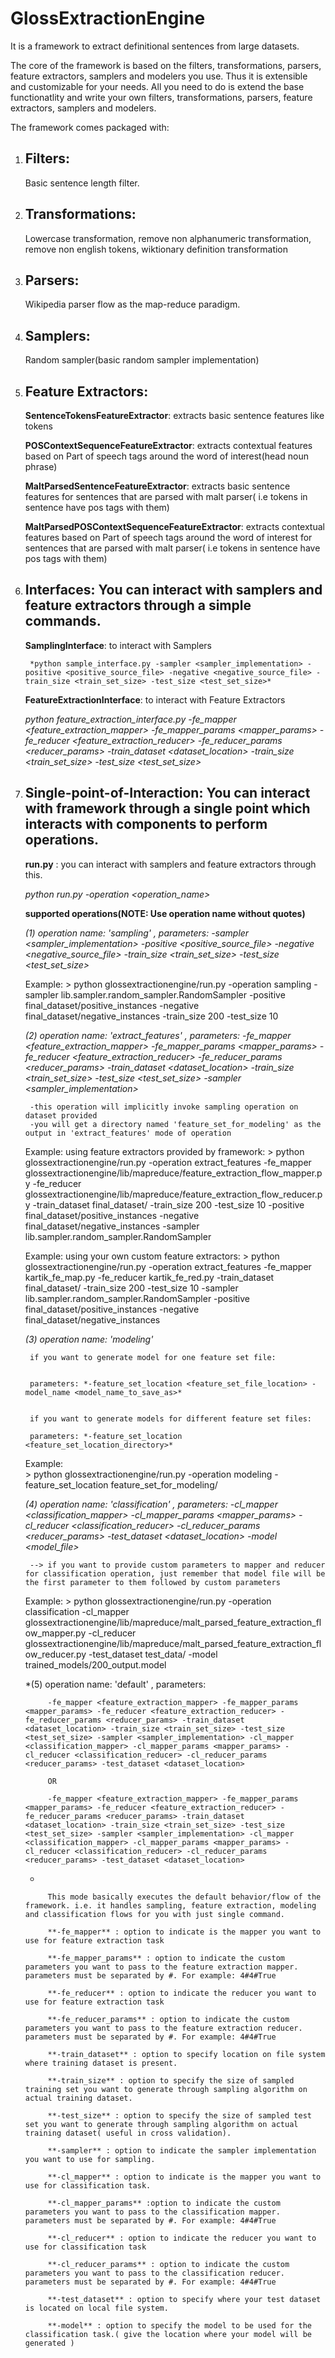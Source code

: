 # GlossExtractionEngine

It is a framework to extract definitional sentences from large datasets. 

The core of the framework is based on the filters, transformations, parsers, feature extractors, samplers and modelers you use. Thus it is extensible and customizable for your needs. All you need to do is extend the base functionatlity and write your own filters, transformations, parsers, feature extractors, samplers and modelers. 

The framework comes packaged with:


1. ## Filters: 
	Basic sentence length filter.

2. ## Transformations: 
	Lowercase transformation, remove non alphanumeric transformation, remove non english tokens, wiktionary definition transformation

3. ## Parsers: 
	Wikipedia parser flow as the map-reduce paradigm.

4. ## Samplers: 
	Random sampler(basic random sampler implementation)

5. ## Feature Extractors: 
	**SentenceTokensFeatureExtractor**: extracts basic sentence features like tokens

	**POSContextSequenceFeatureExtractor**: extracts contextual features based on Part of speech tags around the word of interest(head noun phrase)

	**MaltParsedSentenceFeatureExtractor**: extracts basic sentence features for sentences that are parsed with malt parser( i.e tokens in sentence have pos tags with them)

	**MaltParsedPOSContextSequenceFeatureExtractor**: extracts contextual features based on Part of speech tags around the word of interest for sentences that are parsed with malt parser( i.e tokens in sentence have pos tags with them)

6. ## Interfaces: You can interact with samplers and feature extractors through a simple commands.
	**SamplingInterface**: to interact with Samplers
	
        *python sample_interface.py -sampler <sampler_implementation> -positive <positive_source_file> -negative <negative_source_file> -train_size <train_set_size> -test_size <test_set_size>* 
	

	**FeatureExtractionInterface**: to interact with Feature Extractors
	
	*python feature_extraction_interface.py -fe_mapper <feature_extraction_mapper> -fe_mapper_params  <mapper_params> -fe_reducer <feature_extraction_reducer> -fe_reducer_params <reducer_params> -train_dataset <dataset_location> -train_size <train_set_size> -test_size <test_set_size>*

7. ## Single-point-of-Interaction: You can interact with framework through a single point which interacts with components to perform operations.

	**run.py** : you can interact with samplers and feature extractors through this.

	*python run.py -operation <operation_name> <parameters for operation>*

	**supported operations(NOTE: Use operation name without quotes)**

	*(1) operation name: 'sampling' , parameters: -sampler <sampler_implementation>  -positive <positive_source_file> -negative <negative_source_file> -train_size <train_set_size> -test_size <test_set_size>*

	Example:
		> python glossextractionengine/run.py -operation sampling -sampler lib.sampler.random_sampler.RandomSampler -positive final_dataset/positive_instances -negative final_dataset/negative_instances -train_size 200 -test_size 10

	*(2) operation name: 'extract_features' , parameters: -fe_mapper <feature_extraction_mapper> -fe_mapper_params  <mapper_params> -fe_reducer <feature_extraction_reducer> -fe_reducer_params <reducer_params> -train_dataset <dataset_location> -train_size <train_set_size> -test_size <test_set_size> -sampler <sampler_implementation>*

		-this operation will implicitly invoke sampling operation on dataset provided
		-you will get a directory named 'feature_set_for_modeling' as the output in 'extract_features' mode of operation

	Example: using feature extractors provided by framework:
		> python glossextractionengine/run.py -operation extract_features -fe_mapper glossextractionengine/lib/mapreduce/feature_extraction_flow_mapper.py  -fe_reducer glossextractionengine/lib/mapreduce/feature_extraction_flow_reducer.py -train_dataset final_dataset/ -train_size 200 -test_size 10 -positive final_dataset/positive_instances  -negative final_dataset/negative_instances -sampler lib.sampler.random_sampler.RandomSampler

	Example: using your own custom feature extractors:
		> python glossextractionengine/run.py -operation extract_features -fe_mapper kartik_fe_map.py -fe_reducer kartik_fe_red.py  -train_dataset final_dataset/ -train_size 200 -test_size 10 -sampler lib.sampler.random_sampler.RandomSampler -positive final_dataset/positive_instances -negative final_dataset/negative_instances


	*(3) operation name: 'modeling'*


		if you want to generate model for one feature set file:


		parameters: *-feature_set_location <feature_set_file_location> -model_name <model_name_to_save_as>*
		

		if you want to generate models for different feature set files:

		parameters: *-feature_set_location <feature_set_location_directory>*

	Example:	
		> python glossextractionengine/run.py  -operation modeling -feature_set_location feature_set_for_modeling/

	*(4) operation name: 'classification' , parameters: -cl_mapper <classification_mapper> -cl_mapper_params <mapper_params> -cl_reducer <classification_reducer> -cl_reducer_params <reducer_params> -test_dataset <dataset_location> -model <model_file>*

		--> if you want to provide custom parameters to mapper and reducer for classification operation, just remember that model file will be the first parameter to them followed by custom parameters

	Example:
		> python glossextractionengine/run.py -operation classification -cl_mapper glossextractionengine/lib/mapreduce/malt_parsed_feature_extraction_flow_mapper.py  -cl_reducer glossextractionengine/lib/mapreduce/malt_parsed_feature_extraction_flow_reducer.py -test_dataset test_data/ -model trained_models/200_output.model

	*(5) operation name: 'default' , parameters: 

			-fe_mapper <feature_extraction_mapper> -fe_mapper_params  <mapper_params> -fe_reducer <feature_extraction_reducer> -fe_reducer_params <reducer_params> -train_dataset <dataset_location> -train_size <train_set_size> -test_size <test_set_size> -sampler <sampler_implementation> -cl_mapper <classification_mapper> -cl_mapper_params <mapper_params> -cl_reducer <classification_reducer> -cl_reducer_params <reducer_params> -test_dataset <dataset_location>

			OR

			-fe_mapper <feature_extraction_mapper> -fe_mapper_params  <mapper_params> -fe_reducer <feature_extraction_reducer> -fe_reducer_params <reducer_params> -train_dataset <dataset_location> -train_size <train_set_size> -test_size <test_set_size> -sampler <sampler_implementation> -cl_mapper <classification_mapper> -cl_mapper_params <mapper_params> -cl_reducer <classification_reducer> -cl_reducer_params <reducer_params> -test_dataset <dataset_location>
	*

			This mode basically executes the default behavior/flow of the framework. i.e. it handles sampling, feature extraction, modeling and classification flows for you with just single command.

			**-fe_mapper** : option to indicate is the mapper you want to use for feature extraction task

			**-fe_mapper_params** : option to indicate the custom parameters you want to pass to the feature extraction mapper. parameters must be separated by #. For example: 4#4#True

			**-fe_reducer** : option to indicate the reducer you want to use for feature extraction task

			**-fe_reducer_params** : option to indicate the custom parameters you want to pass to the feature extraction reducer. parameters must be separated by #. For example: 4#4#True

			**-train_dataset** : option to specify location on file system where training dataset is present.

			**-train_size** : option to specify the size of sampled training set you want to generate through sampling algorithm on actual training dataset.

			**-test_size** : option to specify the size of sampled test set you want to generate through sampling algorithm on actual training dataset( useful in cross validation).

			**-sampler** : option to indicate the sampler implementation you want to use for sampling.

			**-cl_mapper** : option to indicate is the mapper you want to use for classification task.

			**-cl_mapper_params** :option to indicate the custom parameters you want to pass to the classification mapper. parameters must be separated by #. For example: 4#4#True

			**-cl_reducer** : option to indicate the reducer you want to use for classification task

			**-cl_reducer_params** : option to indicate the custom parameters you want to pass to the classification reducer. parameters must be separated by #. For example: 4#4#True

			**-test_dataset** : option to specify where your test dataset is located on local file system.
			
			**-model** : option to specify the model to be used for the classification task.( give the location where your model will be generated )

			